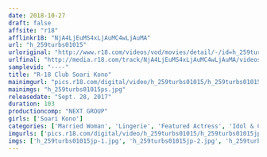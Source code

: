 ```yaml
---
date: 2018-10-27
draft: false
affsite: "r18"
afflinkr18: "NjA4LjEuMS4xLjAuMC4wLjAuMA"
url: "h_259turbs01015"
urloriginal: "http://www.r18.com/videos/vod/movies/detail/-/id=h_259turbs01015"
urlfinal: "http://media.r18.com/track/NjA4LjEuMS4xLjAuMC4wLjAuMA/videos/vod/movies/detail/-/id=h_259turbs01015"
samplevid: "----"
title: "R-18 Club Soari Kono"
mainimgurl: "pics.r18.com/digital/video/h_259turbs01015/h_259turbs01015ps.jpg"
mainimgs: "h_259turbs01015ps.jpg"
releasedate: "Sept. 28, 2017"
duration: 103
productioncomp: "NEXT GROUP"
girls: ['Soari Kono']
categories: ['Married Woman', 'Lingerie', 'Featured Actress', 'Idol & Celebrity', 'Blowjob', 'Titty Fuck']
imgurls: ['pics.r18.com/digital/video/h_259turbs01015/h_259turbs01015jp-1.jpg', 'pics.r18.com/digital/video/h_259turbs01015/h_259turbs01015jp-2.jpg', 'pics.r18.com/digital/video/h_259turbs01015/h_259turbs01015jp-3.jpg', 'pics.r18.com/digital/video/h_259turbs01015/h_259turbs01015jp-4.jpg', 'pics.r18.com/digital/video/h_259turbs01015/h_259turbs01015jp-5.jpg', 'pics.r18.com/digital/video/h_259turbs01015/h_259turbs01015jp-6.jpg', 'pics.r18.com/digital/video/h_259turbs01015/h_259turbs01015jp-7.jpg', 'pics.r18.com/digital/video/h_259turbs01015/h_259turbs01015jp-8.jpg', 'pics.r18.com/digital/video/h_259turbs01015/h_259turbs01015jp-9.jpg', 'pics.r18.com/digital/video/h_259turbs01015/h_259turbs01015jp-10.jpg', 'pics.r18.com/digital/video/h_259turbs01015/h_259turbs01015jp-11.jpg', 'pics.r18.com/digital/video/h_259turbs01015/h_259turbs01015jp-12.jpg', 'pics.r18.com/digital/video/h_259turbs01015/h_259turbs01015jp-13.jpg', 'pics.r18.com/digital/video/h_259turbs01015/h_259turbs01015jp-14.jpg', 'pics.r18.com/digital/video/h_259turbs01015/h_259turbs01015jp-15.jpg', 'pics.r18.com/digital/video/h_259turbs01015/h_259turbs01015jp-16.jpg', 'pics.r18.com/digital/video/h_259turbs01015/h_259turbs01015jp-17.jpg', 'pics.r18.com/digital/video/h_259turbs01015/h_259turbs01015jp-18.jpg', 'pics.r18.com/digital/video/h_259turbs01015/h_259turbs01015jp-19.jpg', 'pics.r18.com/digital/video/h_259turbs01015/h_259turbs01015jp-20.jpg']
imgs: ['h_259turbs01015jp-1.jpg', 'h_259turbs01015jp-2.jpg', 'h_259turbs01015jp-3.jpg', 'h_259turbs01015jp-4.jpg', 'h_259turbs01015jp-5.jpg', 'h_259turbs01015jp-6.jpg', 'h_259turbs01015jp-7.jpg', 'h_259turbs01015jp-8.jpg', 'h_259turbs01015jp-9.jpg', 'h_259turbs01015jp-10.jpg', 'h_259turbs01015jp-11.jpg', 'h_259turbs01015jp-12.jpg', 'h_259turbs01015jp-13.jpg', 'h_259turbs01015jp-14.jpg', 'h_259turbs01015jp-15.jpg', 'h_259turbs01015jp-16.jpg', 'h_259turbs01015jp-17.jpg', 'h_259turbs01015jp-18.jpg', 'h_259turbs01015jp-19.jpg', 'h_259turbs01015jp-20.jpg']
---
```


